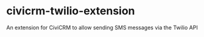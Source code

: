 civicrm-twilio-extension
========================

An extension for CiviCRM to allow sending SMS messages via the Twilio API